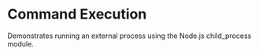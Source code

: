 # Command Execution

Demonstrates running an external process using the Node.js child_process module.
